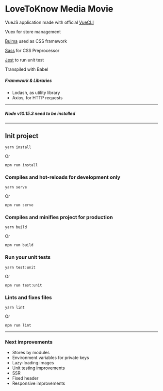 # LoveToKnow Media Movie

VueJS application made with official [VueCLI](https://cli.vuejs.org/)

Vuex for store management

[Bulma](https://bulma.io/) used as CSS framework

[Sass](https://sass-lang.com/) for CSS Preprocessor

[Jest](https://jestjs.io/) to run unit test

Transpiled with Babel


##### Framework & Libraries
- Lodash, as utility library
- Axios, for HTTP requests

---

##### Node v10.15.3 need to be installed

---

## Init project
```
yarn install
```
Or
```
npm run install
```

### Compiles and hot-reloads for development only
```
yarn serve
```
Or
```
npm run serve
```

### Compiles and minifies project for production
```
yarn build
```
Or
```
npm run build
```

### Run your unit tests
```
yarn test:unit
```
Or
```
npm run test:unit
```

### Lints and fixes files
```
yarn lint
```
Or
```
npm run lint
```

---
### Next improvements
- Stores by modules
- Environment variables for private keys
- Lazy-loading images
- Unit testing improvements
- SSR
- Fixed header
- Responsive improvements